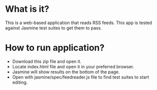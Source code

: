 # What is it?
This is a web-based application that reads RSS feeds. This app is tested against Jasmine test suites to get them to pass.

# How to run application?
- Download this zip file and open it.
- Locate index.html file and open it in your preferred browser.
- Jasmine will show results on the bottom of the page.
- Open with jasmine/spec/feedreader.js file to find test suites to start editing.
